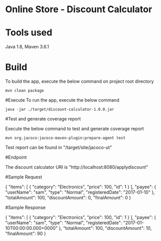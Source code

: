 # Online Store - Discount Calculator

# Tools used

Java 1.8,
Maven 3.6.1

# Build 
 
 To build the app, execute the below command on project root directory

	mvn clean package

#Execute
 To run the app, execute the below command

	java -jar ./target/discount-calculator-1.0.0.jar

#Test and generate coverage report

 Execute the below command to test and generate coverage report

	mvn org.jacoco:jacoco-maven-plugin:prepare-agent test

Test report can be found in "/target/site/jacoco-ut"


#Endpoint 
 
 The discount calculator URI is "http://localhost:8080/applydiscount"

#Sample Request

{
    "items": [
        {
            "category": "Electronics",
            "price": 100,
            "id": 1
        }
    ],
    "payee": {
        "userName": "sam",
        "type": "Normal",
        "registeredDate": "2017-01-10"
    },
    "totalAmount": 100,
    "discountAmount": 0,
    "finalAmount": 0
}

#Sample Response

{
    "items": [
        {
            "category": "Electronics",
            "price": 100,
            "id": 1
        }
    ],
    "payee": {
        "userName": "sam",
        "type": "Normal",
        "registeredDate": "2017-01-10T00:00:00.000+0000"
    },
    "totalAmount": 100,
    "discountAmount": 10,
    "finalAmount": 90
}





